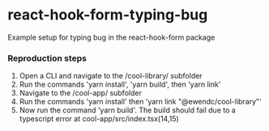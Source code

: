 # react-hook-form-typing-bug
Example setup for typing bug in the react-hook-form package

### Reproduction steps
1. Open a CLI and navigate to the /cool-library/ subfolder
2. Run the commands 'yarn install', 'yarn build', then 'yarn link'
3. Navigate to the /cool-app/ subfolder
4. Run the commands 'yarn install' then 'yarn link "@ewendc/cool-library"'
5. Now run the command 'yarn build'. The build should fail due to a typescript error at cool-app/src/index.tsx(14,15)
